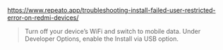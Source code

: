 https://www.repeato.app/troubleshooting-install-failed-user-restricted-error-on-redmi-devices/
> Turn off your device’s WiFi and switch to mobile data.
> Under Developer Options, enable the Install via USB option.
